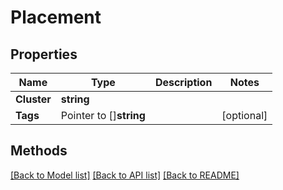 # Placement

## Properties

Name | Type | Description | Notes
------------ | ------------- | ------------- | -------------
**Cluster** | **string** |  | 
**Tags** | Pointer to []**string** |  | [optional] 

## Methods


[[Back to Model list]](../README.md#documentation-for-models) [[Back to API list]](../README.md#documentation-for-api-endpoints) [[Back to README]](../README.md)


